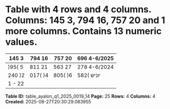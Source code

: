 # Table with 4 rows and 4 columns. Columns: 145 3, 794 16, 757 20 and 1 more columns. Contains 13 numeric values.

| 145 3 | 794 16 | 757 20 | 696 4-6/2025 |
|---|---|---|---|
| )95( 5 | 811 21 | 563 27 | 278 4-6/2024 |
| 240 )2 | 017( )4 | 805( )6 | 582( יוניש |
| 1 - 22 |  |  |  |

**Table ID:** table_ayalon_q1_2025_0019_14
**Page:** 25
**Rows:** 4
**Columns:** 4
**Created:** 2025-08-27T20:30:29.083955

